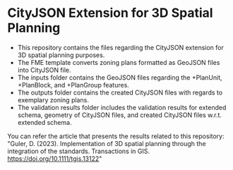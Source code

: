 # CityJSON Extension for 3D Spatial Planning
- This repository contains the files regarding the CityJSON extension for 3D spatial planning purposes.
- The FME template converts zoning plans formatted as GeoJSON files into CityJSON file.
- The inputs folder contains the GeoJSON files regarding the +PlanUnit, +PlanBlock, and +PlanGroup features.
- The outputs folder contains the created CityJSON files with regards to exemplary zoning plans.
- The validation results folder includes the validation results for extended schema, geometry of CityJSON files, and created CityJSON files w.r.t. extended schema.

You can refer the article that presents the results related to this repository: 
"Guler, D. (2023). Implementation of 3D spatial planning through the integration of the standards. Transactions in GIS. https://doi.org/10.1111/tgis.13122"
